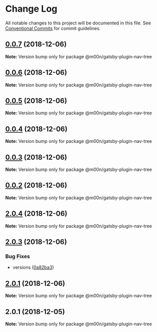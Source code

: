 # Change Log

All notable changes to this project will be documented in this file.
See [Conventional Commits](https://conventionalcommits.org) for commit guidelines.

## [0.0.7](https://github.com/6stars/gatsby-docs/compare/@m00n/gatsby-plugin-nav-tree@0.0.6...@m00n/gatsby-plugin-nav-tree@0.0.7) (2018-12-06)

**Note:** Version bump only for package @m00n/gatsby-plugin-nav-tree





## [0.0.6](https://github.com/6stars/gatsby-docs/compare/@m00n/gatsby-plugin-nav-tree@0.0.5...@m00n/gatsby-plugin-nav-tree@0.0.6) (2018-12-06)

**Note:** Version bump only for package @m00n/gatsby-plugin-nav-tree





## [0.0.5](https://github.com/6stars/gatsby-docs/compare/@m00n/gatsby-plugin-nav-tree@0.0.4...@m00n/gatsby-plugin-nav-tree@0.0.5) (2018-12-06)

**Note:** Version bump only for package @m00n/gatsby-plugin-nav-tree





## [0.0.4](https://github.com/6stars/gatsby-docs/compare/@m00n/gatsby-plugin-nav-tree@0.0.3...@m00n/gatsby-plugin-nav-tree@0.0.4) (2018-12-06)

**Note:** Version bump only for package @m00n/gatsby-plugin-nav-tree





## [0.0.3](https://github.com/6stars/gatsby-docs/compare/@m00n/gatsby-plugin-nav-tree@0.0.2...@m00n/gatsby-plugin-nav-tree@0.0.3) (2018-12-06)

**Note:** Version bump only for package @m00n/gatsby-plugin-nav-tree





## [0.0.2](https://github.com/6stars/gatsby-docs/compare/@m00n/gatsby-plugin-nav-tree@2.0.4...@m00n/gatsby-plugin-nav-tree@0.0.2) (2018-12-06)

**Note:** Version bump only for package @m00n/gatsby-plugin-nav-tree





## [2.0.4](https://github.com/6stars/gatsby-docs/compare/@m00n/gatsby-plugin-nav-tree@2.0.3...@m00n/gatsby-plugin-nav-tree@2.0.4) (2018-12-06)

**Note:** Version bump only for package @m00n/gatsby-plugin-nav-tree





## [2.0.3](https://github.com/6stars/gatsby-docs/compare/@m00n/gatsby-plugin-nav-tree@2.0.1...@m00n/gatsby-plugin-nav-tree@2.0.3) (2018-12-06)


### Bug Fixes

* versions ([0a82ba3](https://github.com/6stars/gatsby-docs/commit/0a82ba3))





## [2.0.1](https://github.com/6stars/gatsby-docs/compare/@m00n/gatsby-plugin-nav-tree@2.0.1...@m00n/gatsby-plugin-nav-tree@2.0.1) (2018-12-06)

**Note:** Version bump only for package @m00n/gatsby-plugin-nav-tree





## 2.0.1 (2018-12-05)

**Note:** Version bump only for package @m00n/gatsby-plugin-nav-tree
